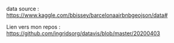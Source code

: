 data source : https://www.kaggle.com/bbissey/barcelonaairbnbgeojson/data#

Lien vers mon repos : https://github.com/ingridsorg/datavis/blob/master/20200403 

